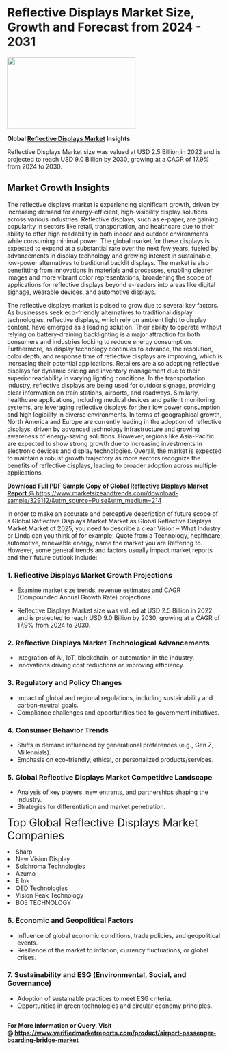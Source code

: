 <H1>Reflective Displays Market Size, Growth and Forecast from 2024 - 2031</H1><img class="aligncenter size-medium wp-image-584254" src="https://thirdeyenews.in/wp-content/uploads/2024/09/Global-Market-Research-300x168.jpeg" alt="" width="300" height="168" /><p><strong>Global&nbsp;<a href="https://www.marketsizeandtrends.com/download-sample/329112/&amp;utm_source=Pulse&amp;utm_medium=214">Reflective Displays Market</a> Insights</strong></p><p>Reflective Displays Market size was valued at USD 2.5 Billion in 2022 and is projected to reach USD 9.0 Billion by 2030, growing at a CAGR of 17.9% from 2024 to 2030.</p><p><h2>Market Growth Insights</h2> <p>The reflective displays market is experiencing significant growth, driven by increasing demand for energy-efficient, high-visibility display solutions across various industries. Reflective displays, such as e-paper, are gaining popularity in sectors like retail, transportation, and healthcare due to their ability to offer high readability in both indoor and outdoor environments while consuming minimal power. The global market for these displays is expected to expand at a substantial rate over the next few years, fueled by advancements in display technology and growing interest in sustainable, low-power alternatives to traditional backlit displays. The market is also benefitting from innovations in materials and processes, enabling clearer images and more vibrant color representations, broadening the scope of applications for reflective displays beyond e-readers into areas like digital signage, wearable devices, and automotive displays.</p> <p><a href="#"></a></p> <p>The reflective displays market is poised to grow due to several key factors. As businesses seek eco-friendly alternatives to traditional display technologies, reflective displays, which rely on ambient light to display content, have emerged as a leading solution. Their ability to operate without relying on battery-draining backlighting is a major attraction for both consumers and industries looking to reduce energy consumption. Furthermore, as display technology continues to advance, the resolution, color depth, and response time of reflective displays are improving, which is increasing their potential applications. Retailers are also adopting reflective displays for dynamic pricing and inventory management due to their superior readability in varying lighting conditions. In the transportation industry, reflective displays are being used for outdoor signage, providing clear information on train stations, airports, and roadways. Similarly, healthcare applications, including medical devices and patient monitoring systems, are leveraging reflective displays for their low power consumption and high legibility in diverse environments. In terms of geographical growth, North America and Europe are currently leading in the adoption of reflective displays, driven by advanced technology infrastructure and growing awareness of energy-saving solutions. However, regions like Asia-Pacific are expected to show strong growth due to increasing investments in electronic devices and display technologies. Overall, the market is expected to maintain a robust growth trajectory as more sectors recognize the benefits of reflective displays, leading to broader adoption across multiple applications.</p> <p><a href="#"></p><p><span class=""><strong>Download Full PDF Sample Copy of Global Reflective Displays Market Report</strong> @ <a href="https://www.marketsizeandtrends.com/download-sample/329112/&amp;utm_source=Pulse&amp;utm_medium=214" target="_blank">https://www.marketsizeandtrends.com/download-sample/329112/&amp;utm_source=Pulse&amp;utm_medium=214</a></span></p><p>In order to make an accurate and perceptive description of future scope of a Global&nbsp;Reflective Displays Market Market as Global&nbsp;Reflective Displays Market Market of 2025, you need to describe a clear Vision &ndash; What Industry or Linda can you think of for example: Quote from a Technology, healthcare, automotive, renewable energy, name the market you are Reffering to. However, some general trends and factors usually impact market reports and their future outlook include:</p><h3>1.&nbsp;<strong>Reflective Displays Market Growth Projections</strong></h3><ul><li>Examine market size trends, revenue estimates and CAGR (Compounded Annual Growth Rate) projections.</li><li><p>Reflective Displays Market size was valued at USD 2.5 Billion in 2022 and is projected to reach USD 9.0 Billion by 2030, growing at a CAGR of 17.9% from 2024 to 2030.</p></li></ul><h3>2.&nbsp;<strong>Reflective Displays Market Technological Advancements</strong></h3><ul><li>Integration of AI, IoT, blockchain, or automation in the industry.</li><li>Innovations driving cost reductions or improving efficiency.</li></ul><h3>3.&nbsp;<strong>Regulatory and Policy Changes</strong></h3><ul><li>Impact of global and regional regulations, including sustainability and carbon-neutral goals.</li><li>Compliance challenges and opportunities tied to government initiatives.</li></ul><h3>4.&nbsp;<strong>Consumer Behavior Trends</strong></h3><ul><li>Shifts in demand influenced by generational preferences (e.g., Gen Z, Millennials).</li><li>Emphasis on eco-friendly, ethical, or personalized products/services.</li></ul><h3>5.&nbsp;<strong>Global Reflective Displays Market Competitive Landscape</strong></h3><ul><li>Analysis of key players, new entrants, and partnerships shaping the industry.</li><li>Strategies for differentiation and market penetration.</li></ul><p data-pm-slice="1 1 []"><span style="color: inherit; font-family: inherit; font-size: 25px;">Top Global Reflective Displays Market Companies</span></p><div class="" data-test-id=""><p><li>Sharp</li><li> New Vision Display</li><li> Solchroma Technologies</li><li> Azumo</li><li> E Ink</li><li> OED Technologies</li><li> Vision Peak Technology</li><li> BOE TECHNOLOGY</li></p></div><h3>6.&nbsp;<strong>Economic and Geopolitical Factors</strong></h3><ul><li>Influence of global economic conditions, trade policies, and geopolitical events.</li><li>Resilience of the market to inflation, currency fluctuations, or global crises.</li></ul><h3>7.&nbsp;<strong>Sustainability and ESG (Environmental, Social, and Governance)</strong></h3><ul><li>Adoption of sustainable practices to meet ESG criteria.</li><li>Opportunities in green technologies and circular economy principles.</li></ul><h2><strong style="font-size: 14px;">For More Information or Query, Visit @&nbsp;</strong><a style="background-color: #ffffff; font-size: 14px;" href="https://www.marketsizeandtrends.com/report/reflective-displays-market/" target="_blank">https://www.verifiedmarketreports.com/product/airport-passenger-boarding-bridge-market</a></h2>
